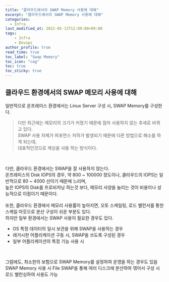```yaml
---
title: "클라우드에서의 SWAP Memory 사용에 대해"
excerpt: "클라우드에서의 SWAP Memory 사용에 대해"
categories: 
  - Infra
last_modified_at: 2022-05-13T12:09:00+09:00
tags: 
    - Infra
    - Devops
author_profile: true
read_time: true
toc_label: "Swap Memory" 
toc_icon: "cog" 
toc: true
toc_sticky: true
---
```


## 클라우드 환경에서의 SWAP 메모리 사용에 대해
일반적으로 온프레미스 환경에서는 Linux Server 구성 시, SWAP Memory를 구성한다. <br>
> 다만 최근에는 메모리의 크기가 커졌기 때문에 점차 사용하지 않는 추세로 바뀌고 있다. <br>
> SWAP 사용 자체가 퍼포먼스 저하가 발생되기 때문에 다른 방법으로 해소를 하게 되는데, <br>
> 대표적인것으로 캐싱을 사용 하는 방식이다. <br>
<br>

다만, 클라우드 환경에서는 SWAP을 잘 사용하지 않는다. <br>
온프레미스의 Disk IOPS의 경우, 약 800 ~ 100000 정도이나, 클라우드의 IOPS는 일반적으로 80 ~ 4000 선이기 때문에 느리며, <br>
높은 IOPS의 Disk를 프로비저닝 하는것 보다, 메모리 사양을 늘리는 것이 비용이나 성능적으로 이점이기 때문이다. <br>
<br>
또한, 클라우드 환경에서 메모리 사용률이 높아지면, 오토 스케일링, 로드 밸런서를 통한 스케일 아웃으로 분산 구성이 쉬운 부분도 있다.
<br>
하지만 일부 환경에서는 SWAP 사용이 필요한 경우도 있다.
* OS 특정 데이터의 일시 보관을 위해 SWAP을 사용하는 경우
* 레거시한 어플리케이션 구동 시, SWAP을 쓰도록 구성된 경우
* 일부 어플리케이션의 특정 기능 사용 시

<br>

그럼에도, 최소한의 보험으로 SWAP Memory를 설정하여 운영을 하는 경우도 있음 <br>
SWAP Memory 사용 시 File SWAP을 통해 여러 디스크에 분산하여 엮어서 구성 시 로드 밸런싱하여 사용도 가능
